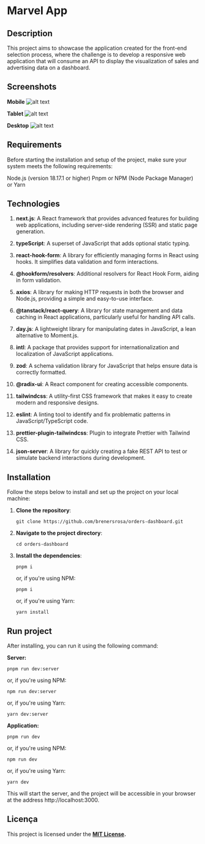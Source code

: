 # Marvel App

## Description

This project aims to showcase the application created for the front-end selection process, where the challenge is to develop a responsive web application that will consume an API to display the visualization of sales and advertising data on a dashboard.

## Screenshots

**Mobile**
![alt text](https://github.com/brenersrosa/orders-dashboard/blob/main/public/screenshots/mobile.png)

**Tablet**
![alt text](https://github.com/brenersrosa/orders-dashboard/blob/main/public/screenshots/tablet.png)

**Desktop**
![alt text](https://github.com/brenersrosa/orders-dashboard/blob/main/public/screenshots/desktop.png)

## Requirements

Before starting the installation and setup of the project, make sure your system meets the following requirements:

Node.js (version 18.17.1 or higher)
Pnpm or NPM (Node Package Manager) or Yarn

## Technologies

1. **next.js**: A React framework that provides advanced features for building web applications, including server-side rendering (SSR) and static page generation.

2. **typeScript**: A superset of JavaScript that adds optional static typing.

3. **react-hook-form**: A library for efficiently managing forms in React using hooks. It simplifies data validation and form interactions.

4. **@hookform/resolvers**: Additional resolvers for React Hook Form, aiding in form validation.

5. **axios**: A library for making HTTP requests in both the browser and Node.js, providing a simple and easy-to-use interface.

6. **@tanstack/react-query**: A library for state management and data caching in React applications, particularly useful for handling API calls.

7. **day.js**: A lightweight library for manipulating dates in JavaScript, a lean alternative to Moment.js.

8. **intl**: A package that provides support for internationalization and localization of JavaScript applications.

9. **zod**: A schema validation library for JavaScript that helps ensure data is correctly formatted.

10. **@radix-ui**: A React component for creating accessible components.

11. **tailwindcss**: A utility-first CSS framework that makes it easy to create modern and responsive designs.

12. **eslint**: A linting tool to identify and fix problematic patterns in JavaScript/TypeScript code.

13. **prettier-plugin-tailwindcss**: Plugin to integrate Prettier with Tailwind CSS.

14. **json-server**: A library for quickly creating a fake REST API to test or simulate backend interactions during development.

## Installation

Follow the steps below to install and set up the project on your local machine:

1. **Clone the repository**:

   ```shell
   git clone https://github.com/brenersrosa/orders-dashboard.git
   ```

2. **Navigate to the project directory**:

   ```shell
   cd orders-dashboard
   ```

3. **Install the dependencies**:

   ```shell
   pnpm i
   ```

   or, if you're using NPM:

   ```shell
   pnpm i
   ```

   or, if you're using Yarn:

   ```shell
   yarn install
   ```

## Run project

After installing, you can run it using the following command:

**Server:**
```shell
pnpm run dev:server
```

or, if you're using NPM:

```shell
npm run dev:server
```

or, if you're using Yarn:

```shell
yarn dev:server
```

**Application:**
```shell
pnpm run dev
```

or, if you're using NPM:

```shell
npm run dev
```

or, if you're using Yarn:

```shell
yarn dev
```

This will start the server, and the project will be accessible in your browser at the address http://localhost:3000.

## Licença

This project is licensed under the **[MIT License](https://opensource.org/license/mit/).**